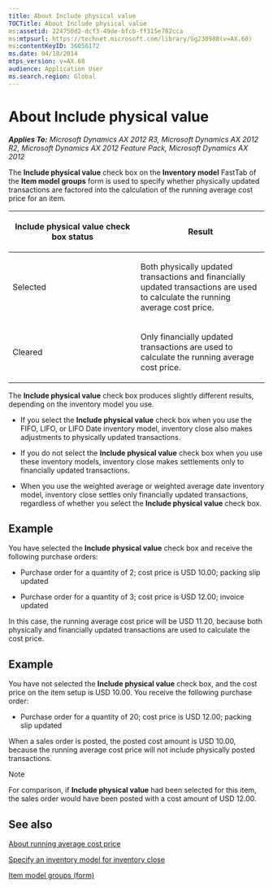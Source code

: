 ```yaml
---
title: About Include physical value
TOCTitle: About Include physical value
ms:assetid: 224750d2-dcf3-49de-bfcb-ff315e782cca
ms:mtpsurl: https://technet.microsoft.com/library/Gg230988(v=AX.60)
ms:contentKeyID: 36056172
ms.date: 04/18/2014
mtps_version: v=AX.60
audience: Application User
ms.search.region: Global
---
```


# About Include physical value 


_**Applies To:** Microsoft Dynamics AX 2012 R3, Microsoft Dynamics AX 2012 R2, Microsoft Dynamics AX 2012 Feature Pack, Microsoft Dynamics AX 2012_

The **Include physical value** check box on the **Inventory model** FastTab of the **Item model groups** form is used to specify whether physically updated transactions are factored into the calculation of the running average cost price for an item.

<table>
<colgroup>
<col style="width: 50%" />
<col style="width: 50%" />
</colgroup>
<thead>
<tr class="header">
<th><p><strong>Include physical value</strong> check box status</p></th>
<th><p>Result</p></th>
</tr>
</thead>
<tbody>
<tr class="odd">
<td><p>Selected</p></td>
<td><p>Both physically updated transactions and financially updated transactions are used to calculate the running average cost price.</p></td>
</tr>
<tr class="even">
<td><p>Cleared</p></td>
<td><p>Only financially updated transactions are used to calculate the running average cost price.</p></td>
</tr>
</tbody>
</table>


The **Include physical value** check box produces slightly different results, depending on the inventory model you use.

  - If you select the **Include physical value** check box when you use the FIFO, LIFO, or LIFO Date inventory model, inventory close also makes adjustments to physically updated transactions.

  - If you do not select the **Include physical value** check box when you use these inventory models, inventory close makes settlements only to financially updated transactions.

  - When you use the weighted average or weighted average date inventory model, inventory close settles only financially updated transactions, regardless of whether you select the **Include physical value** check box.

## Example

You have selected the **Include physical value** check box and receive the following purchase orders:

  - Purchase order for a quantity of 2; cost price is USD 10.00; packing slip updated

  - Purchase order for a quantity of 3; cost price is USD 12.00; invoice updated

In this case, the running average cost price will be USD 11.20, because both physically and financially updated transactions are used to calculate the cost price.

## Example

You have not selected the **Include physical value** check box, and the cost price on the item setup is USD 10.00. You receive the following purchase order:

  - Purchase order for a quantity of 20; cost price is USD 12.00; packing slip updated

When a sales order is posted, the posted cost amount is USD 10.00, because the running average cost price will not include physically posted transactions.


> [!NOTE]
> <P>For comparison, if <STRONG>Include physical value</STRONG> had been selected for this item, the sales order would have been posted with a cost amount of USD 12.00.</P>



## See also

[About running average cost price](about-running-average-cost-price.md)

[Specify an inventory model for inventory close](specify-an-inventory-model-for-inventory-close.md)

[Item model groups (form)](https://technet.microsoft.com/library/aa577092\(v=ax.60\))

  


